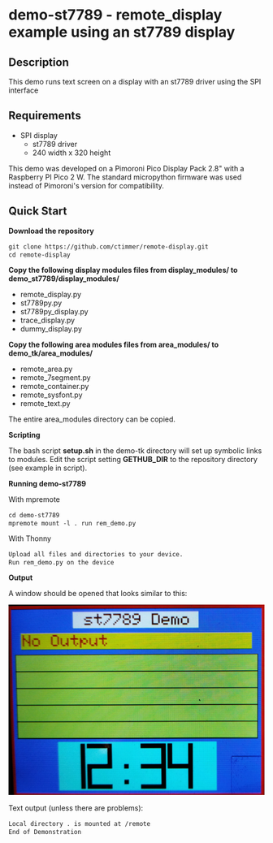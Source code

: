 # demo-st7789 - remote_display example using an st7789 display

## Description

This demo runs text screen on a display with an st7789 driver using the SPI interface 

## Requirements

- SPI display
  - st7789 driver
  - 240 width x 320 height

This demo was developed on a Pimoroni Pico Display Pack 2.8" with a Raspberry PI Pico 2 W. The standard micropython firmware was used instead of Pimoroni's version for compatibility.

## Quick Start

**Download the repository**

```text
git clone https://github.com/ctimmer/remote-display.git
cd remote-display
```

**Copy the following display modules files from display_modules/ to demo_st7789/display_modules/**

- remote_display.py
- st7789py.py
- st7789py_display.py
- trace_display.py
- dummy_display.py

**Copy the following area modules files from area_modules/ to demo_tk/area_modules/**

- remote_area.py
- remote_7segment.py
- remote_container.py
- remote_sysfont.py
- remote_text.py

The entire area_modules directory can be copied.

**Scripting**

The bash script **setup.sh** in the demo-tk directory will set up symbolic links to modules. Edit the script setting **GETHUB_DIR** to the repository directory (see example in script).

**Running demo-st7789**

With mpremote
```text
cd demo-st7789
mpremote mount -l . run rem_demo.py
```

With Thonny
```
Upload all files and directories to your device.
Run rem_demo.py on the device
```

**Output**

A window should be opened that looks similar to this:

![display](images/demo.jpg)

Text output (unless there are problems):

```
Local directory . is mounted at /remote
End of Demonstration
```
